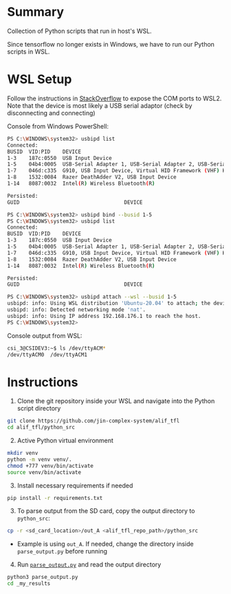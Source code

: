 # Summary

Collection of Python scripts that run in host's WSL.

Since tensorflow no longer exists in Windows, we have to run our Python scripts in WSL.

# WSL Setup

Follow the instructions in [StackOverflow](https://askubuntu.com/a/1508361) to expose the COM ports to WSL2. Note that the device is most likely a USB serial adaptor (check by disconnecting and connecting)

Console from Windows PowerShell:
```bash
PS C:\WINDOWS\system32> usbipd list
Connected:
BUSID  VID:PID    DEVICE                                                        STATE
1-3    187c:0550  USB Input Device                                              Not shared
1-5    04b4:0005  USB-Serial Adapter 1, USB-Serial Adapter 2, USB-Serial (D...  Not shared
1-7    046d:c335  G910, USB Input Device, Virtual HID Framework (VHF) HID d...  Not shared
1-8    1532:0084  Razer DeathAdder V2, USB Input Device                         Not shared
1-14   8087:0032  Intel(R) Wireless Bluetooth(R)                                Not shared

Persisted:
GUID                                  DEVICE

PS C:\WINDOWS\system32> usbipd bind --busid 1-5
PS C:\WINDOWS\system32> usbipd list
Connected:
BUSID  VID:PID    DEVICE                                                        STATE
1-3    187c:0550  USB Input Device                                              Not shared
1-5    04b4:0005  USB-Serial Adapter 1, USB-Serial Adapter 2, USB-Serial (D...  Shared
1-7    046d:c335  G910, USB Input Device, Virtual HID Framework (VHF) HID d...  Not shared
1-8    1532:0084  Razer DeathAdder V2, USB Input Device                         Not shared
1-14   8087:0032  Intel(R) Wireless Bluetooth(R)                                Not shared

Persisted:
GUID                                  DEVICE

PS C:\WINDOWS\system32> usbipd attach --wsl --busid 1-5
usbipd: info: Using WSL distribution 'Ubuntu-20.04' to attach; the device will be available in all WSL 2 distributions.
usbipd: info: Detected networking mode 'nat'.
usbipd: info: Using IP address 192.168.176.1 to reach the host.
PS C:\WINDOWS\system32>
```

Console output from WSL:
```bash
csi_3@CSIDEV3:~$ ls /dev/ttyACM*
/dev/ttyACM0  /dev/ttyACM1
```

# Instructions

1. Clone the git repository inside your WSL and navigate into the Python script directory
```bash
git clone https://github.com/jin-complex-system/alif_tfl
cd alif_tfl/python_src
```
2. Active Python virtual environment
```bash
mkdir venv
python -m venv venv/.
chmod +777 venv/bin/activate
source venv/bin/activate
```
3. Install necessary requirements if needed
```bash
pip install -r requirements.txt
```
3. To parse output from the SD card, copy the output directory to `python_src`:
```bash
cp -r <sd_card_location>/out_A <alif_tfl_repo_path>/python_src
```
- Example is using `out_A`. If needed, change the directory inside `parse_output.py` before running

4. Run [`parse_output.py`](parse_output.py) and read the output directory
```bash
python3 parse_output.py
cd _my_results
```